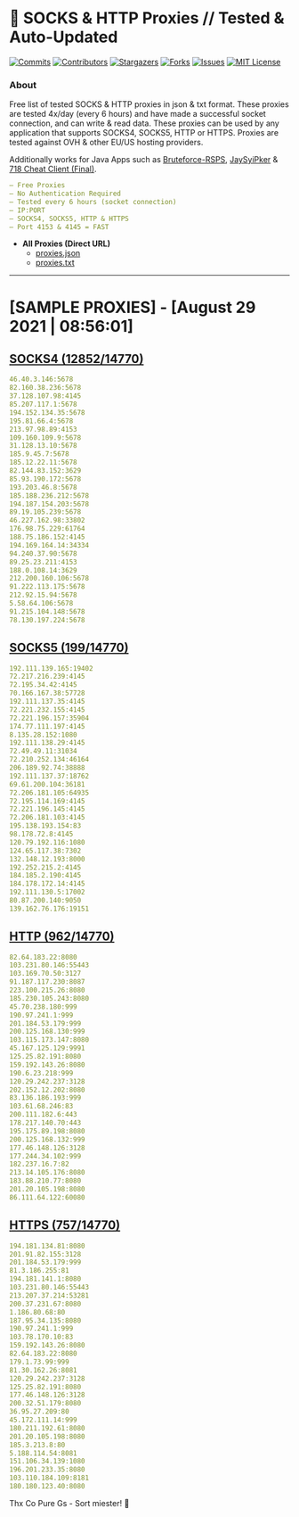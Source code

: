 <!-- MARKDOWN LINKS & IMAGES -->
<!-- https://www.markdownguide.org/basic-syntax/#reference-style-links -->
[contributors-shield]: https://img.shields.io/github/contributors/KaiBurton/free-proxies-autoupdated?style=for-the-badge
[contributors-url]: https://github.com/KaiBurton/free-proxies-autoupdated/graphs/contributors
[forks-shield]: https://img.shields.io/github/forks/KaiBurton/free-proxies-autoupdated?style=for-the-badge
[forks-url]: https://github.com/KaiBurton/free-proxies-autoupdated/network/members
[stars-shield]: https://img.shields.io/github/stars/KaiBurton/free-proxies-autoupdated?style=for-the-badge
[stars-url]: https://github.com/KaiBurton/free-proxies-autoupdated/stargazers
[issues-shield]: https://img.shields.io/github/issues/KaiBurton/free-proxies-autoupdated?style=for-the-badge
[issues-url]: https://github.com/KaiBurton/free-proxies-autoupdated/issues
[license-shield]: https://img.shields.io/github/license/KaiBurton/free-proxies-autoupdated?style=for-the-badge
[license-url]: https://github.com/KaiBurton/free-proxies-autoupdated/blob/main/LICENSE
[commit-shield]: https://img.shields.io/github/last-commit/KaiBurton/free-proxies-autoupdated?style=for-the-badge
[commit-url]: https://github.com/KaiBurton/free-proxies-autoupdated/commits/main

# 🎁 SOCKS & HTTP Proxies // Tested & Auto-Updated

[![Commits][commit-shield]][commit-url]
[![Contributors][contributors-shield]][contributors-url]
[![Stargazers][stars-shield]][stars-url]
[![Forks][forks-shield]][forks-url]
[![Issues][issues-shield]][issues-url]
[![MIT License][license-shield]][license-url]

### About
Free list of tested SOCKS & HTTP proxies in json & txt format. These proxies are tested 4x/day (every 6 hours) and have made a successful socket connection, and can write & read data. These proxies can be used by any application that supports SOCKS4, SOCKS5, HTTP or HTTPS. Proxies are tested against OVH & other EU/US hosting providers.

Additionally works for Java Apps such as [Bruteforce-RSPS](https://github.com/KaiBurton/Bruteforce-RSPS), [JaySyiPker](https://github.com/JayArrowz/JaySyiPker) & [718 Cheat Client (Final)](https://github.com/KaiBurton/718-Cheat-Client-Final). 

```yaml
— Free Proxies
— No Authentication Required
— Tested every 6 hours (socket connection)
— IP:PORT
— SOCKS4, SOCKS5, HTTP & HTTPS
— Port 4153 & 4145 = FAST
```

- **All Proxies (Direct URL)**
  - [proxies.json](https://raw.githubusercontent.com/KaiBurton/free-proxies-autoupdated/main/proxies.json)
  - [proxies.txt](https://raw.githubusercontent.com/KaiBurton/free-proxies-autoupdated/main/proxies.txt)

---

# [SAMPLE PROXIES] - [August 29 2021 | 08:56:01]

## [SOCKS4 (12852/14770)](https://raw.githubusercontent.com/KaiBurton/free-proxies-autoupdated/main/proxies-socks4.txt)
```yaml
46.40.3.146:5678
82.160.38.236:5678
37.128.107.98:4145
85.207.117.1:5678
194.152.134.35:5678
195.81.66.4:5678
213.97.98.89:4153
109.160.109.9:5678
31.128.13.10:5678
185.9.45.7:5678
185.12.22.11:5678
82.144.83.152:3629
85.93.190.172:5678
193.203.46.8:5678
185.188.236.212:5678
194.187.154.203:5678
89.19.105.239:5678
46.227.162.98:33802
176.98.75.229:61764
188.75.186.152:4145
194.169.164.14:34334
94.240.37.90:5678
89.25.23.211:4153
188.0.108.14:3629
212.200.160.106:5678
91.222.113.175:5678
212.92.15.94:5678
5.58.64.106:5678
91.215.104.148:5678
78.130.197.224:5678
```

## [SOCKS5 (199/14770)](https://raw.githubusercontent.com/KaiBurton/free-proxies-autoupdated/main/proxies-socks5.txt)
```yaml
192.111.139.165:19402
72.217.216.239:4145
72.195.34.42:4145
70.166.167.38:57728
192.111.137.35:4145
72.221.232.155:4145
72.221.196.157:35904
174.77.111.197:4145
8.135.28.152:1080
192.111.138.29:4145
72.49.49.11:31034
72.210.252.134:46164
206.189.92.74:38888
192.111.137.37:18762
69.61.200.104:36181
72.206.181.105:64935
72.195.114.169:4145
72.221.196.145:4145
72.206.181.103:4145
195.138.193.154:83
98.178.72.8:4145
120.79.192.116:1080
124.65.117.38:7302
132.148.12.193:8000
192.252.215.2:4145
184.185.2.190:4145
184.178.172.14:4145
192.111.130.5:17002
80.87.200.140:9050
139.162.76.176:19151
```

## [HTTP (962/14770)](https://raw.githubusercontent.com/KaiBurton/free-proxies-autoupdated/main/proxies-http.txt)
```yaml
82.64.183.22:8080
103.231.80.146:55443
103.169.70.50:3127
91.187.117.230:8087
223.100.215.26:8080
185.230.105.243:8080
45.70.238.180:999
190.97.241.1:999
201.184.53.179:999
200.125.168.130:999
103.115.173.147:8080
45.167.125.129:9991
125.25.82.191:8080
159.192.143.26:8080
190.6.23.218:999
120.29.242.237:3128
202.152.12.202:8080
83.136.186.193:999
103.61.68.246:83
200.111.182.6:443
178.217.140.70:443
195.175.89.198:8080
200.125.168.132:999
177.46.148.126:3128
177.244.34.102:999
182.237.16.7:82
213.14.105.176:8080
183.88.210.77:8080
201.20.105.198:8080
86.111.64.122:60080
```

## [HTTPS (757/14770)](https://raw.githubusercontent.com/KaiBurton/free-proxies-autoupdated/main/proxies-https.txt)
```yaml
194.181.134.81:8080
201.91.82.155:3128
201.184.53.179:999
81.3.186.255:81
194.181.141.1:8080
103.231.80.146:55443
213.207.37.214:53281
200.37.231.67:8080
1.186.80.68:80
187.95.34.135:8080
190.97.241.1:999
103.78.170.10:83
159.192.143.26:8080
82.64.183.22:8080
179.1.73.99:999
81.30.162.26:8081
120.29.242.237:3128
125.25.82.191:8080
177.46.148.126:3128
200.32.51.179:8080
36.95.27.209:80
45.172.111.14:999
180.211.192.61:8080
201.20.105.198:8080
185.3.213.8:80
5.188.114.54:8081
151.106.34.139:1080
196.201.233.35:8080
103.110.184.109:8181
180.180.123.40:8080
```



Thx Co Pure Gs - Sort miester! 💟